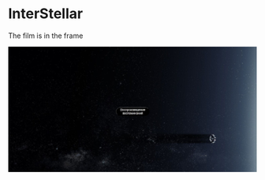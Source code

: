 # InterStellar
The film is in the frame

![alt text](https://github.com/dzhovsdelkunevhodil/dzhovsdelkunevhodil.github.io/blob/main/start.jpg)
